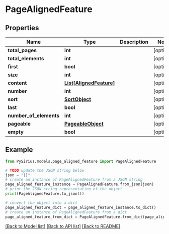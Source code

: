 # PageAlignedFeature


## Properties

Name | Type | Description | Notes
------------ | ------------- | ------------- | -------------
**total_pages** | **int** |  | [optional] 
**total_elements** | **int** |  | [optional] 
**first** | **bool** |  | [optional] 
**size** | **int** |  | [optional] 
**content** | [**List[AlignedFeature]**](AlignedFeature.md) |  | [optional] 
**number** | **int** |  | [optional] 
**sort** | [**SortObject**](SortObject.md) |  | [optional] 
**last** | **bool** |  | [optional] 
**number_of_elements** | **int** |  | [optional] 
**pageable** | [**PageableObject**](PageableObject.md) |  | [optional] 
**empty** | **bool** |  | [optional] 

## Example

```python
from PySirius.models.page_aligned_feature import PageAlignedFeature

# TODO update the JSON string below
json = "{}"
# create an instance of PageAlignedFeature from a JSON string
page_aligned_feature_instance = PageAlignedFeature.from_json(json)
# print the JSON string representation of the object
print(PageAlignedFeature.to_json())

# convert the object into a dict
page_aligned_feature_dict = page_aligned_feature_instance.to_dict()
# create an instance of PageAlignedFeature from a dict
page_aligned_feature_from_dict = PageAlignedFeature.from_dict(page_aligned_feature_dict)
```
[[Back to Model list]](../README.md#documentation-for-models) [[Back to API list]](../README.md#documentation-for-api-endpoints) [[Back to README]](../README.md)


